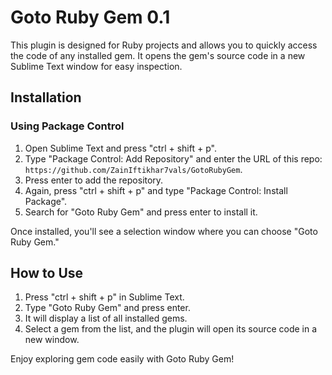 # Goto Ruby Gem 0.1

This plugin is designed for Ruby projects and allows you to quickly access the code of any installed gem. It opens the gem's source code in a new Sublime Text window for easy inspection.

## Installation

### Using Package Control

1. Open Sublime Text and press "ctrl + shift + p".
2. Type "Package Control: Add Repository" and enter the URL of this repo: `https://github.com/ZainIftikhar7vals/GotoRubyGem`.
3. Press enter to add the repository.
4. Again, press "ctrl + shift + p" and type "Package Control: Install Package".
5. Search for "Goto Ruby Gem" and press enter to install it.

Once installed, you'll see a selection window where you can choose "Goto Ruby Gem."

## How to Use

1. Press "ctrl + shift + p" in Sublime Text.
2. Type "Goto Ruby Gem" and press enter.
3. It will display a list of all installed gems.
4. Select a gem from the list, and the plugin will open its source code in a new window.

Enjoy exploring gem code easily with Goto Ruby Gem!
